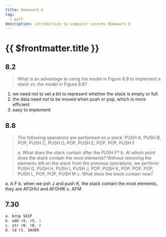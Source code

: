 ```yaml
---
title: Homework 6
tag:
  - patt
description: introduction to computer systems Homework 6
---
```


# {{ $frontmatter.title }}

## 8.2

> What is an advantage to using the model in Figure 8.9 to implement a
> stack vs. the model in Figure 8.8?

1. we need not to set a bit to represent whether the stack is empty or full
2. the data need not to be moved when push or pop, which is more efficient
3. easy to implement

## 8.8

> The following operations are performed on a stack:
> PUSH A, PUSH B, POP, PUSH C, PUSH D, POP, PUSH E, POP, POP, PUSH F

> a. What does the stack contain after the PUSH F?
> b. At which point does the stack contain the most elements? Without
> removing the elements left on the stack from the previous operations, we perform:
> PUSH G, PUSH H, PUSH I, PUSH J, POP, PUSH K,
> POP, POP, POP, PUSH L, POP, POP, PUSH M
> c. What does the stack contain now?

a. A F
b. when we psh J and push K, the stack contain the most elements, they are AFGHIJ and AFGHIK
c. AFM

## 7.30

```asm
a. brnp SKIP
b. add r5, r5, 1
c. str r0, r6, 0
d. ld r1, SAVER
```
